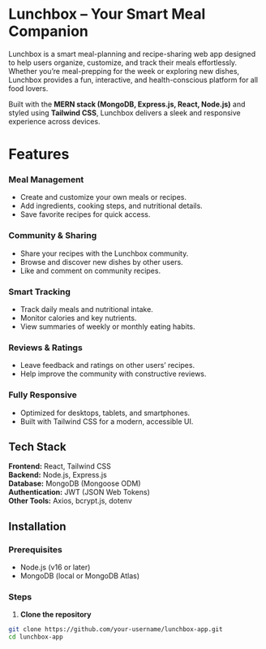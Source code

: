 # Lunchbox – Your Smart Meal Companion  

Lunchbox is a smart meal-planning and recipe-sharing web app designed to help users organize, customize, and track their meals effortlessly. Whether you’re meal-prepping for the week or exploring new dishes, Lunchbox provides a fun, interactive, and health-conscious platform for all food lovers.

Built with the **MERN stack (MongoDB, Express.js, React, Node.js)** and styled using **Tailwind CSS**, Lunchbox delivers a sleek and responsive experience across devices.

# Features  

### Meal Management  
- Create and customize your own meals or recipes.  
- Add ingredients, cooking steps, and nutritional details.  
- Save favorite recipes for quick access.  

### Community & Sharing  
- Share your recipes with the Lunchbox community.  
- Browse and discover new dishes by other users.  
- Like and comment on community recipes.  

### Smart Tracking  
- Track daily meals and nutritional intake.  
- Monitor calories and key nutrients.  
- View summaries of weekly or monthly eating habits.  

### Reviews & Ratings  
- Leave feedback and ratings on other users’ recipes.  
- Help improve the community with constructive reviews.  

### Fully Responsive  
- Optimized for desktops, tablets, and smartphones.  
- Built with Tailwind CSS for a modern, accessible UI.  

##  Tech Stack  

**Frontend:** React, Tailwind CSS  
**Backend:** Node.js, Express.js  
**Database:** MongoDB (Mongoose ODM)  
**Authentication:** JWT (JSON Web Tokens)  
**Other Tools:** Axios, bcrypt.js, dotenv  

## Installation  

### Prerequisites  
- Node.js (v16 or later)  
- MongoDB (local or MongoDB Atlas)  

### Steps  

1. **Clone the repository**  
```bash
git clone https://github.com/your-username/lunchbox-app.git
cd lunchbox-app
